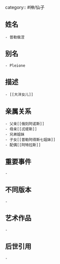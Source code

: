 category:: #神/仙子
## 姓名
	- 普勒俄涅
## 别名
	- Pleione
## 描述
	- [[大洋女儿]]
## 亲属关系
	- 父亲[[俄刻阿诺斯]]
	- 母亲[[忒堤斯]]
	- 兄弟姐妹
	- 子女[[普勒阿得斯七姐妹]]
	- 配偶[[阿特拉斯]]
## 重要事件
	-
## 不同版本
	-
## 艺术作品
	-
## 后世引用
	-

